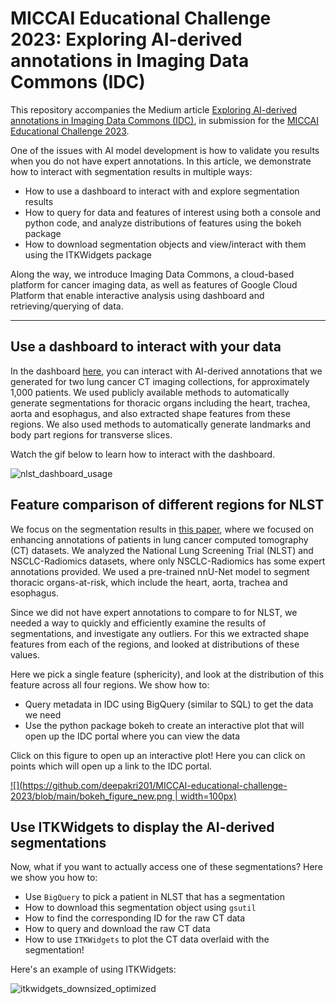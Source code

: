 # MICCAI Educational Challenge 2023: Exploring AI-derived annotations in Imaging Data Commons (IDC)

This repository accompanies the Medium article [Exploring AI-derived annotations in Imaging Data Commons (IDC)](https://medium.com/@deepa.krishnaswamy2/exploring-ai-derived-annotations-in-imaging-data-commons-idc-e60b030eca17), in submission for the [MICCAI Educational Challenge 2023](https://miccai-sb.github.io/challenge). 

One of the issues with AI model development is how to validate you results when you do not have expert annotations. In this article, we demonstrate how to interact with segmentation results in multiple ways: 
- How to use a dashboard to interact with and explore segmentation results
- How to query for data and features of interest using both a console and python code, and analyze distributions of features using the bokeh package 
- How to download segmentation objects and view/interact with them using the ITKWidgets package

Along the way, we introduce Imaging Data Commons, a cloud-based platform for cancer imaging data, as well as features of Google Cloud Platform that enable interactive analysis using dashboard and retrieving/querying of data. 

--- 

## Use a dashboard to interact with your data 

In the dashboard [here](https://lookerstudio.google.com/u/0/reporting/a9ead556-4f23-4139-a008-1135772b358a/page/p_wsm498cc3c?s=idUgo-ggtN0), you can interact with AI-derived annotations that we generated for two lung cancer CT imaging collections, for approximately 1,000 patients. We used publicly available methods to automatically generate segmentations for thoracic organs including the heart, trachea, aorta and esophagus, and also extracted shape features from these regions. We also used methods to automatically generate landmarks and body part regions for transverse slices. 

Watch the gif below to learn how to interact with the dashboard.

![nlst_dashboard_usage](https://github.com/deepakri201/MICCAI-educational-challenge-2023/assets/59979551/35ec2edf-11f9-4c6e-98f2-93bbcb72c6e3)


## Feature comparison of different regions for NLST

We focus on the segmentation results in [this paper](https://arxiv.org/abs/2306.00150), where we focused on enhancing annotations of patients in lung cancer computed tomography (CT) datasets. We analyzed the National Lung Screening Trial (NLST) and NSCLC-Radiomics datasets, where only NSCLC-Radiomics has some expert annotations provided. We used a pre-trained nnU-Net model to segment thoracic organs-at-risk, which include the heart, aorta, trachea and esophagus. 

Since we did not have expert annotations to compare to for NLST, we needed a way to quickly and efficiently examine the results of segmentations, and investigate any outliers. For this we extracted shape features from each of the regions, and looked at distributions of these values. 

Here we pick a single feature (sphericity), and look at the distribution of this feature across all four regions. We show how to:

- Query metadata in IDC using BigQuery (similar to SQL) to get the data we need 
- Use the python package bokeh to create an interactive plot that will open up the IDC portal where you can view the data

Click on this figure to open up an interactive plot! Here you can click on points which will open up a link to the IDC portal.

[![](https://github.com/deepakri201/MICCAI-educational-challenge-2023/blob/main/bokeh_figure_new.png | width=100px)](https://htmlpreview.github.io/?https://github.com/deepakri201/MICCAI-educational-challenge-2023/blob/main/bokeh_figure_new.html)

## Use ITKWidgets to display the AI-derived segmentations

Now, what if you want to actually access one of these segmentations? Here we show you how to:

- Use `BigQuery` to pick a patient in NLST that has a segmentation
- How to download this segmentation object using `gsutil`
- How to find the corresponding ID for the raw CT data
- How to query and download the raw CT data
- How to use `ITKWidgets` to plot the CT data overlaid with the segmentation!

Here's an example of using ITKWidgets: 

![itkwidgets_downsized_optimized](https://github.com/deepakri201/MICCAI-educational-challenge-2023/assets/59979551/ae3920ba-fd2f-4312-a004-af0ca86a1b02)
